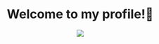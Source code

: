 ### <h1 align="center"> Welcome to my profile!👋
<div id="header" align="center" background-color="red" >
  <img src="https://media4.giphy.com/media/qgQUggAC3Pfv687qPC/giphy.gif"/>
</div>
  
<!--
**Exooo1/Exooo1** is a ✨ _special_ ✨ repository because its `README.md` (this file) appears on your GitHub profile.

Here are some ideas to get you started:

- 🔭 I’m currently working on ...
- 🌱 I’m currently learning ...
- 👯 I’m looking to collaborate on ...
- 🤔 I’m looking for help with ...
- 💬 Ask me about ...
- 📫 How to reach me: ...
- 😄 Pronouns: ...
- ⚡ Fun fact: ...
-->
